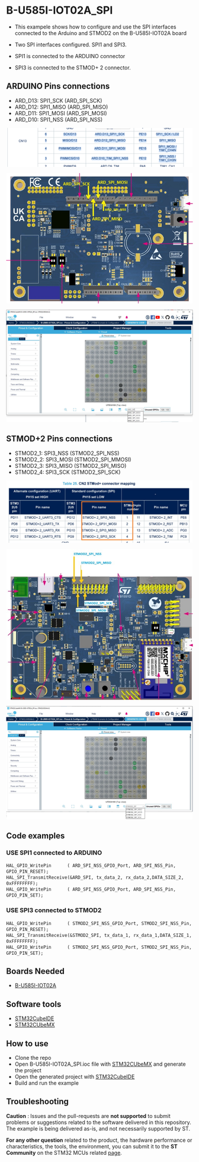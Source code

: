 
# B-U585I-IOT02A_SPI
* This exampele shows how to configure and use the SPI interfaces connected to the Arduino and STMOD2 on the B-U585I-IOT02A board

* Two SPI interfaces configured. SPI1 and SPI3.
* SPI1 is connected to the ARDUINO connector
* SPI3 is connected to the STMOD+ 2 connector.

## ARDUINO Pins connections
* ARD_D13: SPI1_SCK  (ARD_SPI_SCK)
* ARD_D12: SPI1_MISO (ARD_SPI_MISO)
* ARD_D11: SPI1_MOSI (ARD_SPI_MOSI)
* ARD_D10: SPI1_NSS  (ARD_SPI_NSS)

![ARD_SPI_1.bmp](ARD_SPI_1.bmp)

![ARD_SPI_2.jpg](ARD_SPI_2.jpg)

![ARD_SPI_MX.jpg](ARD_SPI_MX.jpg)

## STMOD+2 Pins connections

* STMOD2_1: SPI3_NSS  (STMOD2_SPI_NSS)
* STMOD2_2: SPI3_MOSI (STMOD2_SPI_MMOSI)
* STMOD2_3: SPI3_MISO (STMOD2_SPI_MISO)
* STMOD2_4: SPI3_SCK  (STMOD2_SPI_SCK)

![STMOD2_SPI_1.jpg](STMOD2_SPI_1.jpg)

![STMOD2_SPI_2.jpg](STMOD2_SPI_2.jpg)

![STMOD2_SPI_MX.jpg](STMOD2_SPI_MX.jpg)


## Code examples

### USE SPI1 connected to ARDUINO

  ```
  HAL_GPIO_WritePin      ( ARD_SPI_NSS_GPIO_Port, ARD_SPI_NSS_Pin, GPIO_PIN_RESET);
  HAL_SPI_TransmitReceive(&ARD_SPI, tx_data_2, rx_data_2,DATA_SIZE_2, 0xFFFFFFFF);
  HAL_GPIO_WritePin      ( ARD_SPI_NSS_GPIO_Port, ARD_SPI_NSS_Pin, GPIO_PIN_SET);
  ```

### USE SPI3 connected to STMOD2

  ```
  HAL_GPIO_WritePin      ( STMOD2_SPI_NSS_GPIO_Port, STMOD2_SPI_NSS_Pin, GPIO_PIN_RESET);
  HAL_SPI_TransmitReceive(&STMOD2_SPI, tx_data_1, rx_data_1,DATA_SIZE_1, 0xFFFFFFFF);
  HAL_GPIO_WritePin      ( STMOD2_SPI_NSS_GPIO_Port, STMOD2_SPI_NSS_Pin, GPIO_PIN_SET);
  ```

  ## Boards Needed

  * [B-U585I-IOT02A](https://www.st.com/en/evaluation-tools/b-u585i-iot02a.html)

## Software tools
* [STM32CubeIDE](https://www.st.com/stm32cubeide)
* [STM32CUbeMX](https://www.st.com/stm32cubemx)


## How to use
* Clone the repo
* Open B-U585I-IOT02A_SPI.ioc file with [STM32CUbeMX](https://www.st.com/stm32cubemx) and generate the project 
* Open the generated project with [STM32CubeIDE](https://www.st.com/stm32cubeide)
* Build and run the example

## Troubleshooting

**Caution** : Issues and the pull-requests are **not supported** to submit problems or suggestions related to the software delivered in this repository. The example is being delivered as-is, and not necessarily supported by ST.

**For any other question** related to the product, the hardware performance or characteristics, the tools, the environment, you can submit it to the **ST Community** on the STM32 MCUs related [page](https://community.st.com/s/topic/0TO0X000000BSqSWAW/stm32-mcus).
